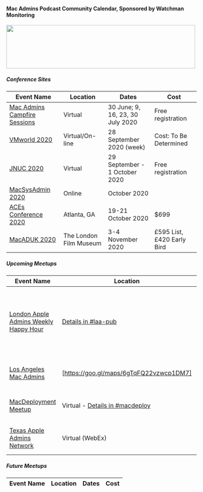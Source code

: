 #### Mac Admins Podcast Community Calendar, Sponsored by Watchman Monitoring

[<img src="https://podcast.macadmins.org/wp-content/uploads/2017/06/Watchman-Monitoring-logo-blue.png" alt="" width="500" height="115" />](https://www.watchmanmonitoring.com)

##### Conference Sites

| Event Name | Location | Dates | Cost |
|------------|----------|-------|------|
| [Mac Admins Campfire Sessions](https://macadmins.psu.edu) | Virtual | 30 June; 9, 16, 23, 30 July 2020 | Free registration |
| [VMworld 2020](https://www.vmworld.com/en/us/faqs.html) | Virtual/On-line | 28 September 2020 (week) | Cost: To Be Determined |
| [JNUC 2020](https://www.jamf.com/events/jamf-nation-user-conference/2020/) | Virtual | 29 September - 1 October 2020 | Free registration |
| [MacSysAdmin 2020](https://macsysadmin.se) | Online | October 2020 |  |
| [ACEs Conference 2020](https://acesconf.com) | Atlanta, GA | 19-21 October 2020 | $699 |
| [MacADUK 2020](https://macad.uk) | The London Film Museum | 3-4 November 2020 | £595 List, £420 Early Bird |


##### Upcoming Meetups

| Event Name | Location | Dates | Cost |
|------------|----------|-------|------|
| [London Apple Admins Weekly Happy Hour](https://londonappleadmins.org.uk) | [Details in #laa-pub](https://macadmins.slack.com/archives/C011AM2KG4F) | Currently: Every Friday at 5:00PM BST (Moved to avoid PSU sessions) | Free |
| [Los Angeles Mac Admins](https://www.jamf.com/jamf-nation/events/user-groups/350/los-angeles-mac-admins-remote-meetup-and-happy-hour) | [https://goo.gl/maps/6gTqFQ22vzwcp1DM7] | 24 June 2020, 5:00 p.m. PT | Free |
| [MacDeployment Meetup](http://macdeployment.ca) | Virtual - [Details in #macdeploy](https://macadmins.slack.com/archives/C1GCQ43K7) | 24 June 2020, 6:30 p.m. MT | Free |
| [Texas Apple Admins Network](https://houstonappleadmins.org/TexasAppleAdminsJulyVirtual/) | Virtual (WebEx) | 14 July 2020, 12:00 p.m. CT | Free |

##### Future Meetups

| Event Name | Location | Dates | Cost |
|------------|----------|-------|------|
